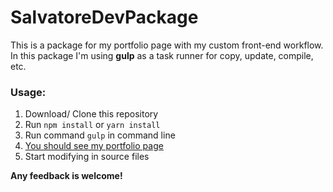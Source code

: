 # SalvatoreDevPackage

This is a package for my portfolio page with my custom front-end workflow. In this package I'm using **gulp** as a task runner for copy, update, compile, etc.

### Usage:

1. Download/ Clone this repository
2. Run ```npm install``` or ```yarn install```
3. Run command ```gulp``` in command line
4. [You should see my portfolio page](https://supremesalvatore.github.io/SalvatoreDev/)
5. Start modifying in source files

**Any feedback is welcome!**

